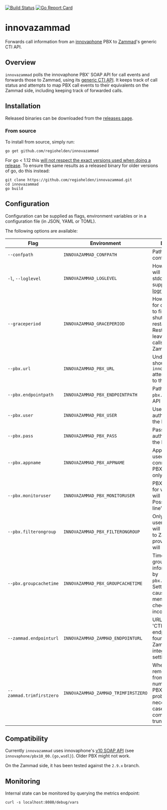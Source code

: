 [![Build Status](https://travis-ci.org/RegioHelden/innovazammad.svg?branch=master)](https://travis-ci.org/RegioHelden/innovazammad)
[![Go Report Card](https://goreportcard.com/badge/github.com/regiohelden/innovazammad)](https://goreportcard.com/report/github.com/regiohelden/innovazammad)

# innovazammad

Forwards call information from an [innovaphone](https://www.innovaphone.com/) PBX to [Zammad](https://zammad.com/)'s generic CTI API.


## Overview

`innovazammad` polls the innovaphone PBX' SOAP API for call events and forwards those to Zammad, using its [generic CTI API](https://docs.zammad.org/en/latest/cti-api-push.html). It keeps track of call status and attempts to map PBX call events to their equivalents on the Zammad side, including keeping track of forwarded calls.

## Installation

Released binaries can be downloaded from the [releases page](https://github.com/RegioHelden/innovazammad/releases).

### From source

To install from source, simply run:
```
go get github.com/regiohelden/innovazammad
```
For go < 1.12 this [will not respect the exact versions used when doing a release](https://github.com/golang/go/issues/24250). To ensure the same results as a released binary for older versions of go, do this instead:
```
git clone https://github.com/regiohelden/innovazammad.git
cd innovazammad
go build
```

## Configuration

Configuration can be supplied as flags, environment variables or in a configuration file (in JSON, YAML or TOML). 

The following options are available:

| Flag | Environment | Description | Default | Required? |
|---|---|---|---|---|
|`--confpath`| `INNOVAZAMMAD_CONFPATH` | Path to configuration file.  | `/etc/innovazammad.yaml` | |
|`-l`, `--loglevel`| `INNOVAZAMMAD_LOGLEVEL` | How much logging will be output to stdout (values as supported by [logrus](https://github.com/sirupsen/logrus)). | `warn` | |
|`--graceperiod`| `INNOVAZAMMAD_GRACEPERIOD` | How long to wait for ongoing calls to finish before shutting down or restarting. Restarting may leave orphaned calls on the Zammad side. | `60s` ||
|`--pbx.url`| `INNOVAZAMMAD_PBX_URL` | Under which URL should `innovazammad` attempt to connect to the PBX. | _none_ | × |
|`--pbx.endpointpath`| `INNOVAZAMMAD_PBX_ENDPOINTPATH` | Path under `pbx.url` where the API is accessible. | `/PBX0/user.soap` ||
|`--pbx.user`| `INNOVAZAMMAD_PBX_USER` | User for authentication with the PBX. | _none_ | × |
|`--pbx.pass`| `INNOVAZAMMAD_PBX_PASS` | Password for authentication with the PBX. | _none_ | × |
|`--pbx.appname`| `INNOVAZAMMAD_PBX_APPNAME` | Application name used when connecting to the PBX (informational only). | `innovazammad` ||
|`--pbx.monitoruser`| `INNOVAZAMMAD_PBX_MONITORUSER` | PBX user object for which events will be monitored. Possibly a 'trunk line'. | _none_ | × |
|`--pbx.filterongroup`|`INNOVAZAMMAD_PBX_FILTERONGROUP` | Only events for users in this group will be submitted to Zammad. If not provided, all calls will be submitted. | _none_ ||
|`--pbx.groupcachetime`|`INNOVAZAMMAD_PBX_GROUPCACHETIME`| Time to cache group membership information used by `pbx.filterongroup`. Setting this to `0` causes group membership to be checked for every incoming event.| `300s` ||
|`--zammad.endpointurl`|`INNOVAZAMMAD_ZAMMAD_ENDPOINTURL`| URL to Zammad's 'CTI (generic)' endpoint. Can be found in Zammad's integration settings page. | _none_ |×|
|`--zammad.trimfirstzero`| `INNOVAZAMMAD_ZAMMAD_TRIMFIRSTZERO` | Whether to remove a first zero from incoming numbers from the PBX. This will probably be necessary for cases where calls come through a trunk line. | `true` ||

## Compatibility

Currently `innovazammad` uses innovaphone's [v10 SOAP API](http://wiki.innovaphone.com/index.php?title=Reference10:SOAP_API) (see `innovaphone/pbx10_00.{go,wsdl}`). Older PBX might not work.

On the Zammad side, it has been tested against the `2.9.x` branch.

## Monitoring

Internal state can be monitored by querying the metrics endpoint:
```
curl -s localhost:8080/debug/vars
```